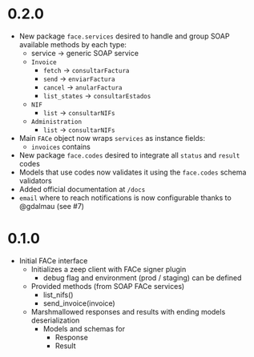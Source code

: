 # 0.2.0
- New package `face.services` desired to handle and group SOAP available methods by each type:
  - service -> generic SOAP service
  - `Invoice`
    - `fetch` -> `consultarFactura`
    - `send` -> `enviarFactura`
    - `cancel` -> `anularFactura`
    - `list_states` -> `consultarEstados`
  - `NIF`
    - `list` -> `consultarNIFs`
  - `Administration`
    - `list` -> `consultarNIFs`
- Main `FACe` object now wraps `services` as instance fields:
  - `invoices` contains
- New package `face.codes` desired to integrate all `status` and `result` codes
- Models that use codes now validates it using the `face.codes` schema validators
- Added official documentation at `/docs`
- `email` where to reach notifications is now configurable thanks to @gdalmau (see #7)

# 0.1.0
- Initial FACe interface
  - Initializes a zeep client with FACe signer plugin
    - debug flag and environment (prod / staging) can be defined
  - Provided methods (from SOAP FACe services)
    - list_nifs()
    - send_invoice(invoice)
  - Marshmallowed responses and results with ending models deserialization
    - Models and schemas for
      - Response
      - Result
